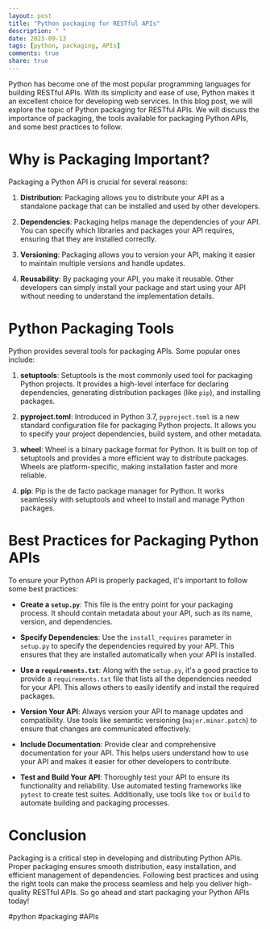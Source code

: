 ```yaml
---
layout: post
title: "Python packaging for RESTful APIs"
description: " "
date: 2023-09-13
tags: [python, packaging, APIs]
comments: true
share: true
---
```


Python has become one of the most popular programming languages for building RESTful APIs. With its simplicity and ease of use, Python makes it an excellent choice for developing web services. In this blog post, we will explore the topic of Python packaging for RESTful APIs. We will discuss the importance of packaging, the tools available for packaging Python APIs, and some best practices to follow.

# Why is Packaging Important?

Packaging a Python API is crucial for several reasons:

1. **Distribution**: Packaging allows you to distribute your API as a standalone package that can be installed and used by other developers.

2. **Dependencies**: Packaging helps manage the dependencies of your API. You can specify which libraries and packages your API requires, ensuring that they are installed correctly.

3. **Versioning**: Packaging allows you to version your API, making it easier to maintain multiple versions and handle updates.

4. **Reusability**: By packaging your API, you make it reusable. Other developers can simply install your package and start using your API without needing to understand the implementation details.

# Python Packaging Tools

Python provides several tools for packaging APIs. Some popular ones include:

1. **setuptools**: Setuptools is the most commonly used tool for packaging Python projects. It provides a high-level interface for declaring dependencies, generating distribution packages (like `pip`), and installing packages.

2. **pyproject.toml**: Introduced in Python 3.7, `pyproject.toml` is a new standard configuration file for packaging Python projects. It allows you to specify your project dependencies, build system, and other metadata.

3. **wheel**: Wheel is a binary package format for Python. It is built on top of setuptools and provides a more efficient way to distribute packages. Wheels are platform-specific, making installation faster and more reliable.

4. **pip**: Pip is the de facto package manager for Python. It works seamlessly with setuptools and wheel to install and manage Python packages.

# Best Practices for Packaging Python APIs

To ensure your Python API is properly packaged, it's important to follow some best practices:

- **Create a `setup.py`**: This file is the entry point for your packaging process. It should contain metadata about your API, such as its name, version, and dependencies.

- **Specify Dependencies**: Use the `install_requires` parameter in `setup.py` to specify the dependencies required by your API. This ensures that they are installed automatically when your API is installed.

- **Use a `requirements.txt`**: Along with the `setup.py`, it's a good practice to provide a `requirements.txt` file that lists all the dependencies needed for your API. This allows others to easily identify and install the required packages.

- **Version Your API**: Always version your API to manage updates and compatibility. Use tools like semantic versioning (`major.minor.patch`) to ensure that changes are communicated effectively.

- **Include Documentation**: Provide clear and comprehensive documentation for your API. This helps users understand how to use your API and makes it easier for other developers to contribute.

- **Test and Build Your API**: Thoroughly test your API to ensure its functionality and reliability. Use automated testing frameworks like `pytest` to create test suites. Additionally, use tools like `tox` or `build` to automate building and packaging processes.

# Conclusion

Packaging is a critical step in developing and distributing Python APIs. Proper packaging ensures smooth distribution, easy installation, and efficient management of dependencies. Following best practices and using the right tools can make the process seamless and help you deliver high-quality RESTful APIs. So go ahead and start packaging your Python APIs today!

#python #packaging #APIs